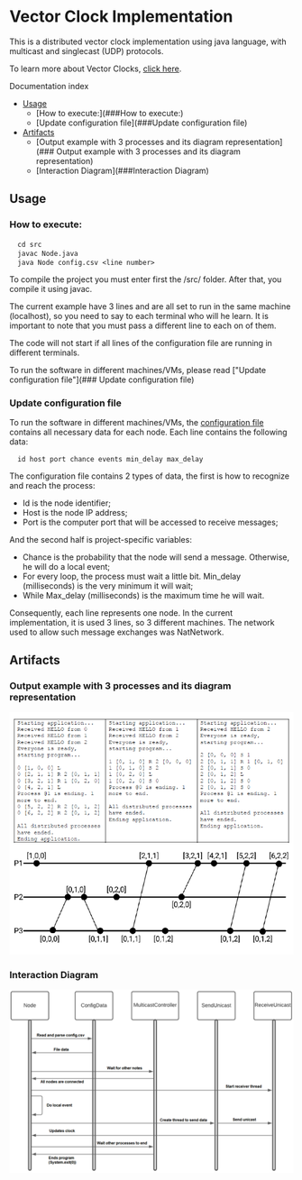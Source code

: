 # Vector Clock Implementation

This is a distributed vector clock implementation using java language, with multicast and singlecast (UDP) protocols.

To learn more about Vector Clocks, [click here](https://en.wikipedia.org/wiki/Vector_clock).

Documentation index
- [Usage](##usage-anchor)
  - [How to execute:](###How to execute:)
  - [Update configuration file](###Update configuration file)
- [Artifacts](##Artifacts)
  - [Output example with 3 processes and its diagram representation](### Output example with 3 processes and its diagram representation)
  - [Interaction Diagram](###Interaction Diagram)

## Usage <a name="usage-anchor"></a>

### How to execute:

```
  cd src
  javac Node.java
  java Node config.csv <line number>
```

To compile the project you must enter first the /src/ folder. After that, you compile it using javac.

The current example have 3 lines and are all set to run in the same machine (localhost), so you need to say to each terminal who will he learn. It is important to note that you must pass a different line to each on of them.

The code will not start if all lines of the configuration file are running in different terminals.

To run the software in different machines/VMs, please read ["Update configuration file"](### Update configuration file)

### Update configuration file

To run the software in different machines/VMs, the [configuration file](src/config.csv) contains all necessary data for each node. Each line contains the following data:
```
  id host port chance events min_delay max_delay
```
The configuration file contains 2 types of data, the first is how to recognize and reach the process:
- Id is the node identifier;
- Host is the node IP address;
- Port is the computer port that will be accessed to receive messages;

And the second half is project-specific variables:
- Chance is the probability that the node will send a message. Otherwise, he will do a local event;
- For every loop, the process must wait a little bit. Min_delay (milliseconds) is the very minimum it will wait;
- While Max_delay (milliseconds) is the maximum time he will wait.

Consequently, each line represents one node. In the current implementation, it is used 3 lines, so 3 different machines. The network used to allow such message exchanges was NatNetwork.

## Artifacts

### Output example with 3 processes and its diagram representation

![Output table and Diagram Image](/output_example_and_representation.png)

### Interaction Diagram

![Interaction Diagram Image](/interaction-diagram.png)
